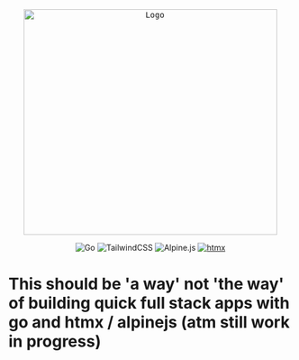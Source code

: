 <div align="center" >

<kbd>
<img src="https://cdn.dribbble.com/userupload/2624050/file/original-59266f4dea1c2aa43f2064cc0f3b165a.png?compress=1&resize=800x600&vertical=center"  alt="Logo" height="400" width="450"/>
</kbd>

![Go](https://img.shields.io/badge/go-%2300ADD8.svg?style=for-the-badge&logo=go&logoColor=white)
![TailwindCSS](https://img.shields.io/badge/tailwindcss-%2338B2AC.svg?style=for-the-badge&logo=tailwind-css&logoColor=white)
![Alpine.js](https://img.shields.io/badge/alpinejs-white.svg?style=for-the-badge&logo=alpinedotjs&logoColor=%238BC0D0)
[![htmx](https://img.shields.io/badge/htmx-%23807C8C?style=for-the-badge&logo=htmx)](https://htmx.org/)

</div>

# This should be 'a way' not 'the way' of building quick full stack apps with go and htmx / alpinejs (atm still work in progress)


